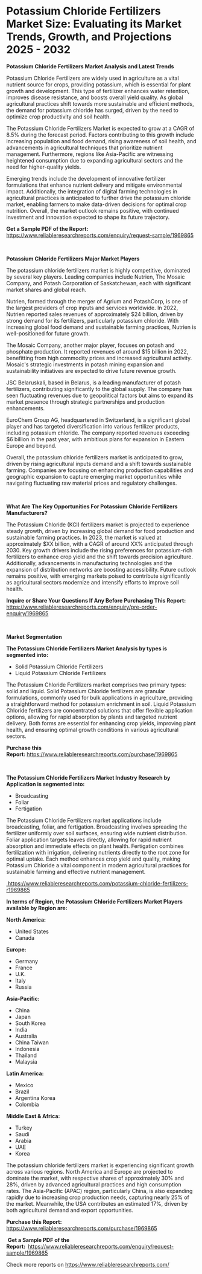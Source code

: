 <p><h1>Potassium Chloride Fertilizers Market Size: Evaluating its Market Trends, Growth, and Projections 2025 - 2032</h1></p><p><strong>Potassium Chloride Fertilizers Market Analysis and Latest Trends</strong></p>
<p><p>Potassium Chloride Fertilizers are widely used in agriculture as a vital nutrient source for crops, providing potassium, which is essential for plant growth and development. This type of fertilizer enhances water retention, improves disease resistance, and boosts overall yield quality. As global agricultural practices shift towards more sustainable and efficient methods, the demand for potassium chloride has surged, driven by the need to optimize crop productivity and soil health.</p><p>The Potassium Chloride Fertilizers Market is expected to grow at a CAGR of 8.5% during the forecast period. Factors contributing to this growth include increasing population and food demand, rising awareness of soil health, and advancements in agricultural techniques that prioritize nutrient management. Furthermore, regions like Asia-Pacific are witnessing heightened consumption due to expanding agricultural sectors and the need for higher-quality yields. </p><p>Emerging trends include the development of innovative fertilizer formulations that enhance nutrient delivery and mitigate environmental impact. Additionally, the integration of digital farming technologies in agricultural practices is anticipated to further drive the potassium chloride market, enabling farmers to make data-driven decisions for optimal crop nutrition. Overall, the market outlook remains positive, with continued investment and innovation expected to shape its future trajectory.</p></p>
<p><strong>Get a Sample PDF of the Report:&nbsp;</strong> <a href="https://www.reliableresearchreports.com/enquiry/request-sample/1969865?utm_campaign=2098&utm_medium=2&utm_source=Github&utm_content=ia&utm_term=30032025&utm_id=potassium-chloride-fertilizers">https://www.reliableresearchreports.com/enquiry/request-sample/1969865</a></p>
<p>&nbsp;</p>
<p><strong>Potassium Chloride Fertilizers Major Market Players</strong></p>
<p><p>The potassium chloride fertilizers market is highly competitive, dominated by several key players. Leading companies include Nutrien, The Mosaic Company, and Potash Corporation of Saskatchewan, each with significant market shares and global reach.</p><p>Nutrien, formed through the merger of Agrium and PotashCorp, is one of the largest providers of crop inputs and services worldwide.  In 2022, Nutrien reported sales revenues of approximately $24 billion, driven by strong demand for its fertilizers, particularly potassium chloride. With increasing global food demand and sustainable farming practices, Nutrien is well-positioned for future growth.</p><p>The Mosaic Company, another major player, focuses on potash and phosphate production. It reported revenues of around $15 billion in 2022, benefitting from high commodity prices and increased agricultural activity. Mosaic's strategic investments in potash mining expansion and sustainability initiatives are expected to drive future revenue growth.</p><p>JSC Belaruskali, based in Belarus, is a leading manufacturer of potash fertilizers, contributing significantly to the global supply. The company has seen fluctuating revenues due to geopolitical factors but aims to expand its market presence through strategic partnerships and production enhancements.</p><p>EuroChem Group AG, headquartered in Switzerland, is a significant global player and has targeted diversification into various fertilizer products, including potassium chloride. The company reported revenues exceeding $6 billion in the past year, with ambitious plans for expansion in Eastern Europe and beyond.</p><p>Overall, the potassium chloride fertilizers market is anticipated to grow, driven by rising agricultural inputs demand and a shift towards sustainable farming. Companies are focusing on enhancing production capabilities and geographic expansion to capture emerging market opportunities while navigating fluctuating raw material prices and regulatory challenges.</p></p>
<p>&nbsp;</p>
<p><strong>What Are The Key Opportunities For Potassium Chloride Fertilizers Manufacturers?</strong></p>
<p><p>The Potassium Chloride (KCl) fertilizers market is projected to experience steady growth, driven by increasing global demand for food production and sustainable farming practices. In 2023, the market is valued at approximately $XX billion, with a CAGR of around XX% anticipated through 2030. Key growth drivers include the rising preferences for potassium-rich fertilizers to enhance crop yield and the shift towards precision agriculture. Additionally, advancements in manufacturing technologies and the expansion of distribution networks are boosting accessibility. Future outlook remains positive, with emerging markets poised to contribute significantly as agricultural sectors modernize and intensify efforts to improve soil health.</p></p>
<p><strong>Inquire or Share Your Questions If Any Before Purchasing This Report:</strong> <a href="https://www.reliableresearchreports.com/enquiry/pre-order-enquiry/1969865?utm_campaign=2098&utm_medium=2&utm_source=Github&utm_content=ia&utm_term=30032025&utm_id=potassium-chloride-fertilizers">https://www.reliableresearchreports.com/enquiry/pre-order-enquiry/1969865</a></p>
<p>&nbsp;</p>
<p><strong>Market Segmentation</strong></p>
<p><strong>The Potassium Chloride Fertilizers Market Analysis by types is segmented into:</strong></p>
<p><ul><li>Solid Potassium Chloride Fertilizers</li><li>Liquid Potassium Chloride Fertilizers</li></ul></p>
<p><p>The Potassium Chloride Fertilizers market comprises two primary types: solid and liquid. Solid Potassium Chloride fertilizers are granular formulations, commonly used for bulk applications in agriculture, providing a straightforward method for potassium enrichment in soil. Liquid Potassium Chloride fertilizers are concentrated solutions that offer flexible application options, allowing for rapid absorption by plants and targeted nutrient delivery. Both forms are essential for enhancing crop yields, improving plant health, and ensuring optimal growth conditions in various agricultural sectors.</p></p>
<p><strong>Purchase this Report:&nbsp;</strong><a href="https://www.reliableresearchreports.com/purchase/1969865?utm_campaign=2098&utm_medium=2&utm_source=Github&utm_content=ia&utm_term=30032025&utm_id=potassium-chloride-fertilizers">https://www.reliableresearchreports.com/purchase/1969865</a></p>
<p>&nbsp;</p>
<p><strong>The Potassium Chloride Fertilizers Market Industry Research by Application is segmented into:</strong></p>
<p><ul><li>Broadcasting</li><li>Foliar</li><li>Fertigation</li></ul></p>
<p><p>The Potassium Chloride Fertilizers market applications include broadcasting, foliar, and fertigation. Broadcasting involves spreading the fertilizer uniformly over soil surfaces, ensuring wide nutrient distribution. Foliar application targets leaves directly, allowing for rapid nutrient absorption and immediate effects on plant health. Fertigation combines fertilization with irrigation, delivering nutrients directly to the root zone for optimal uptake. Each method enhances crop yield and quality, making Potassium Chloride a vital component in modern agricultural practices for sustainable farming and effective nutrient management.</p></p>
<p><a href="https://www.reliableresearchreports.com/potassium-chloride-fertilizers-r1969865?utm_campaign=2098&utm_medium=2&utm_source=Github&utm_content=ia&utm_term=30032025&utm_id=potassium-chloride-fertilizers">&nbsp;https://www.reliableresearchreports.com/potassium-chloride-fertilizers-r1969865</a></p>
<p><strong>In terms of Region, the Potassium Chloride Fertilizers Market Players available by Region are:</strong></p>
<p>
    <p> <strong> North America: </strong>
        <ul>
            <li>United States</li>
            <li>Canada</li>
        </ul>
        </p> 
    <p> <strong> Europe: </strong>
        <ul>
            <li>Germany</li>
            <li>France</li>
            <li>U.K.</li>
            <li>Italy</li>
            <li>Russia</li>
        </ul>
        </p> 
    <p> <strong> Asia-Pacific: </strong>
        <ul>
            <li>China</li>
            <li>Japan</li>
            <li>South Korea</li>
            <li>India</li>
            <li>Australia</li>
            <li>China Taiwan</li>
            <li>Indonesia</li>
            <li>Thailand</li>
            <li>Malaysia</li>
        </ul>
        </p> 
    <p> <strong> Latin America: </strong>
        <ul>
            <li>Mexico</li>
            <li>Brazil</li>
            <li>Argentina Korea</li>
            <li>Colombia</li>
        </ul>
        </p> 
    <p> <strong> Middle East & Africa: </strong>
        <ul>
            <li>Turkey</li>
            <li>Saudi</li>
            <li>Arabia</li>
            <li>UAE</li>
            <li>Korea</li>
        </ul>
    </p>
    </p>
<p><p>The potassium chloride fertilizers market is experiencing significant growth across various regions. North America and Europe are projected to dominate the market, with respective shares of approximately 30% and 28%, driven by advanced agricultural practices and high consumption rates. The Asia-Pacific (APAC) region, particularly China, is also expanding rapidly due to increasing crop production needs, capturing nearly 25% of the market. Meanwhile, the USA contributes an estimated 17%, driven by both agricultural demand and export opportunities.</p></p>
<p><strong>Purchase this Report: </strong><a href="https://www.reliableresearchreports.com/purchase/1969865?utm_campaign=2098&utm_medium=2&utm_source=Github&utm_content=ia&utm_term=30032025&utm_id=potassium-chloride-fertilizers">https://www.reliableresearchreports.com/purchase/1969865</a></p>
<p>&nbsp;<strong>Get a Sample PDF of the Report:&nbsp;&nbsp;</strong><a href="https://www.reliableresearchreports.com/enquiry/request-sample/1969865?utm_campaign=2098&utm_medium=2&utm_source=Github&utm_content=ia&utm_term=30032025&utm_id=potassium-chloride-fertilizers">https://www.reliableresearchreports.com/enquiry/request-sample/1969865</a></p>
<p><strong></strong></p>
<p>Check more reports on <a href="https://www.reliableresearchreports.com/?utm_campaign=2098&utm_medium=2&utm_source=Github&utm_content=ia&utm_term=30032025&utm_id=potassium-chloride-fertilizers">https://www.reliableresearchreports.com/</a></p>